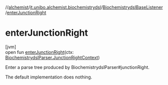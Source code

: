 //[alchemist](../../../index.md)/[it.unibo.alchemist.biochemistrydsl](../index.md)/[BiochemistrydslBaseListener](index.md)/[enterJunctionRight](enter-junction-right.md)

# enterJunctionRight

[jvm]\
open fun [enterJunctionRight](enter-junction-right.md)(ctx: [BiochemistrydslParser.JunctionRightContext](../-biochemistrydsl-parser/-junction-right-context/index.md))

Enter a parse tree produced by BiochemistrydslParser#junctionRight. 

The default implementation does nothing.
